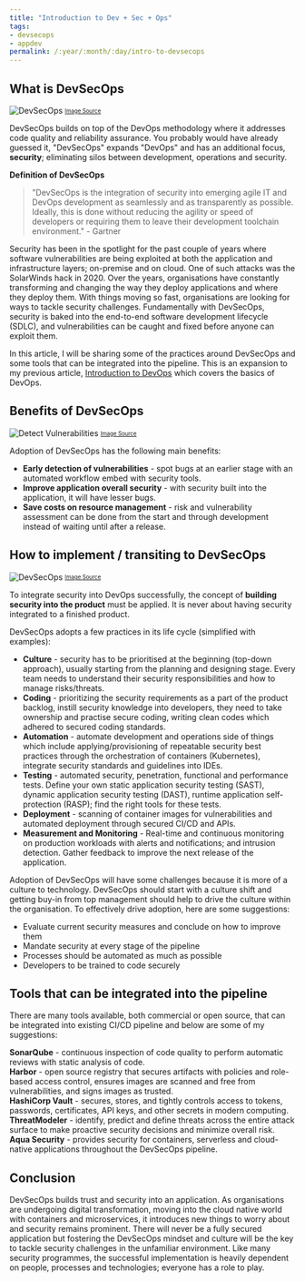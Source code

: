 ```yaml
---
title: "Introduction to Dev + Sec + Ops"
tags:
- devsecops
- appdev 
permalink: /:year/:month/:day/intro-to-devsecops
---
```

## What is DevSecOps
![DevSecOps](https://user-images.githubusercontent.com/25560159/109853707-2b179500-7c91-11eb-9d0e-6bdaf16967b5.png)
<sub><sup>[Image Source](https://sevaa.com/app/uploads/2018/10/ft-devsecops.png)

DevSecOps builds on top of the DevOps methodology where it addresses code quality and reliability assurance. You probably would have already guessed it, "DevSecOps" expands "DevOps" and has an additional focus, **security**; eliminating silos between development, operations and security. 

**Definition of DevSecOps**
> "DevSecOps is the integration of security into emerging agile IT and DevOps development as seamlessly and as transparently as possible. Ideally, this is done without reducing the agility or speed of developers or requiring them to leave their development toolchain environment." - Gartner

Security has been in the spotlight for the past couple of years where software vulnerabilities are being exploited at both the application and infrastructure layers; on-premise and on cloud. One of such attacks was the SolarWinds hack in 2020. Over the years,
organisations have constantly transforming and changing the way they deploy applications and where they deploy them. With things moving so fast, organisations are looking for ways to tackle security challenges. 
Fundamentally with DevSecOps, security is baked into the end-to-end software development lifecycle (SDLC), and vulnerabilities can be caught and fixed before anyone can exploit them. 

In this article, I will be sharing some of the practices around DevSecOps and some tools that can be integrated into the pipeline. This is an expansion to my
previous article, [Introduction to DevOps](https://jjblog.io/2020/10/14/intro-to-devops) which covers the basics of DevOps.

## Benefits of DevSecOps
![Detect Vulnerabilities](https://user-images.githubusercontent.com/25560159/109900151-db0cf280-7cd1-11eb-86ca-423e3ef79796.png)
<sub><sup>[Image Source](https://www.tenable.com/sites/drupal.dmz.tenablesecurity.com/files/styles/640x360/public/images/articles/shadow_brokers_vulnerability_detection_v1.png?itok=akRCxXFk)

Adoption of DevSecOps has the following main benefits:
* **Early detection of vulnerabilities** - spot bugs at an earlier stage with an automated workflow embed with security tools.
* **Improve application overall security** - with security built into the application, it will have lesser bugs.
* **Save costs on resource management** - risk and vulnerability assessment can be done from the start and through development instead of waiting until after a release.


## How to implement / transiting to DevSecOps
![DevSecOps](https://user-images.githubusercontent.com/25560159/109900515-769e6300-7cd2-11eb-85bc-5fbfaff73a66.png)
<sub><sup>[Image Source](https://www.plutora.com/wp-content/uploads/2019/03/DevSecOps-Diagram.png)

To integrate security into DevOps successfully, the concept of **building security into the product** must be applied. It is never about having security integrated to a finished product.

DevSecOps adopts a few practices in its life cycle (simplified with examples):
* **Culture** - security has to be prioritised at the beginning (top-down approach), usually starting from the planning and designing stage. Every team needs to understand their security responsibilities and how to manage risks/threats.
* **Coding** - prioritizing the security requirements as a part of the product backlog, instill security knowledge into developers, they need to take ownership and practise secure coding, writing clean codes which adhered to secured coding standards.
* **Automation** - automate development and operations side of things which include applying/provisioning of repeatable security best practices through the orchestration of containers (Kubernetes),
  integrate security standards and guidelines into IDEs.
* **Testing** - automated security, penetration, functional and performance tests. Define your own static application security testing (SAST), dynamic application security testing (DAST), runtime application self-protection (RASP); find the right tools for these tests.
* **Deployment** - scanning of container images for vulnerabilities and automated deployment through secured CI/CD and APIs.
* **Measurement and Monitoring** - Real-time and continuous monitoring on production workloads with alerts and notifications; and intrusion detection. Gather feedback to improve the next release of the application.

Adoption of DevSecOps will have some challenges because it is more of a culture to technology. DevSecOps should start with a culture shift and getting buy-in from top management should help to drive the culture within the organisation.
To effectively drive adoption, here are some suggestions:
* Evaluate current security measures and conclude on how to improve them 
* Mandate security at every stage of the pipeline 
* Processes should be automated as much as possible 
* Developers to be trained to code securely

## Tools that can be integrated into the pipeline
There are many tools available, both commercial or open source, that can be integrated into existing CI/CD pipeline and below are some of my suggestions:

**SonarQube** - continuous inspection of code quality to perform automatic reviews with static analysis of code.  
**Harbor** - open source registry that secures artifacts with policies and role-based access control, ensures images are scanned and free from vulnerabilities, and signs images as trusted.  
**HashiCorp Vault** - secures, stores, and tightly controls access to tokens, passwords, certificates, API keys, and other secrets in modern computing.  
**ThreatModeler** - identify, predict and define threats across the entire attack surface to make proactive security decisions and minimize overall risk.   
**Aqua Security** - provides security for containers, serverless and cloud-native applications throughout the DevSecOps pipeline.

## Conclusion
DevSecOps builds trust and security into an application. As organisations are undergoing digital transformation, moving into the cloud native world with containers and microservices, it introduces new 
things to worry about and security remains prominent. There will never be a fully secured application but fostering the DevSecOps mindset and culture will be the key to tackle security challenges in the unfamiliar environment.
Like many security programmes, the successful implementation is heavily dependent on people, processes and technologies; everyone has a role to play.